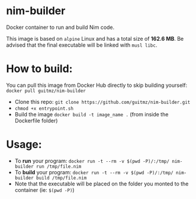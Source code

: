 # nim-builder
Docker container to run and build Nim code.

This image is based on `alpine` Linux and has a total size of **162.6 MB**. Be advised that the final executable will be linked with `musl libc`.

# How to build:
  You can pull this image from Docker Hub directly to skip building yourself: `docker pull guitmz/nim-builder`
  - Clone this repo: `git clone https://github.com/guitmz/nim-builder.git`
  - `chmod +x entrypoint.sh`
  - Build the image `docker build -t image_name .` (from inside the Dockerfile folder)

# Usage:
 - To **run** your program: `docker run -t --rm -v $(pwd -P)/:/tmp/ nim-builder run /tmp/file.nim`
 - To **build** your program: `docker run -t --rm -v $(pwd -P)/:/tmp/ nim-builder build /tmp/file.nim` 
 - Note that the executable will be placed on the folder you monted to the container (ie: `$(pwd -P)`)

